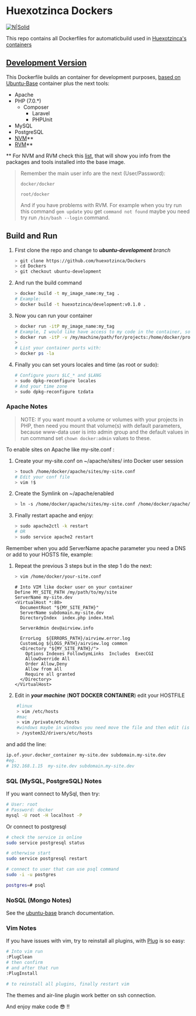 # Huexotzinca Dockers

[![N|Solid](https://www.docker.com/sites/default/files/legal/small_h.png)](https://www.docker.com/)

This repo contains all Dockerfiles for automaticbuild used in [Huexotzinca's containers](https://hub.docker.com/u/huexotzinca/)


## [Development Version](https://hub.docker.com/r/huexotzinca/development/)

This Dockerfile builds an container for development purposes, [based on Ubuntu-Base](https://github.com/huexotzinca/Dockers/tree/ubuntu-base) container plus the next tools:

- Apache
-	PHP (7.0.*)
	-	Composer
		-	Laravel
		-	PHPUnit
- MySQL
- PostgreSQL
- [NVM](https://github.com/creationix/nvm)**
- [RVM](https://rvm.io/)**

** For NVM and RVM check this [list](https://github.com/huexotzinca/Dockers/tree/ubuntu-base/ubuntu/base), that will show you info from the packages and tools installed into the base image.

> Remember the main user info are the next (User/Password):
> 
>	`docker/docker`
>
>	`root/docker`
>
> And if you have problems with RVM. For example when you try run this command 
> ``` gem update ``` you get ``` command not found ``` maybe you need try run 
> ``` /bin/bash --login ``` command.


## Build and Run

1. First clone the repo and change to ***ubuntu-development*** *branch*
	```bash
	> git clone https://github.com/huexotzinca/Dockers
	> cd Dockers
	> git checkout ubuntu-development
	```

2. And run the build command
	```bash
	> docker build -t my_image_name:my_tag .
	# Example:
	> docker build -t huexotzinca/development:v0.1.0 .
	```

3. Now you can run your container
	```bash
	> docker run -itP my_image_name:my_tag
	# Example, I would like have access to my code in the container, so you need -v (volume parameter):
	> docker run -itP -v /my/machine/path/for/projects:/home/docker/projects huexotzinca/development:v0.1.0
	> 
	# List your container ports with:
	> docker ps -la
	```

4. Finally you can set yours locales and time (as root or sudo):
	```bash
	# Configure yours $LC_* and $LANG
	> sudo dpkg-reconfigure locales
	# And your time zone
	> sudo dpkg-reconfigure tzdata
	```


### Apache Notes

> NOTE: If you want mount a volume or volumes with your projects in PHP, then need you mount that volume(s) with default parameters, because www-data user is into admin group and the default values in run command set ` chown docker:admin ` values to these.

To enable sites on Apache like my-site.conf :

1. Create your my-site.conf on ~/apache/sites/ into Docker user session
	```bash
	> touch /home/docker/apache/sites/my-site.conf
	# Edit your conf file
	> vim !$
	```

2. Create the Symlink on ~/apache/enabled
	```bash
	> ln -s /home/docker/apache/sites/my-site.conf /home/docker/apache/enabled/my-site.conf
	```

3. Finally restart apache and enjoy:
	```bash
	> sudo apache2ctl -k restart
	# OR
	> sudo service apache2 restart
	```

Remember when you add ServerName apache parameter you need a DNS or add to your HOSTS file, example:

1. Repeat the previous 3 steps but in the step 1 do the next:
	```bash
	> vim /home/docker/your-site.conf
	```
	```config
	# Into VIM like docker user on your container
	Define MY_SITE_PATH /my/path/to/my/site
	ServerName my-site.dev
	<VirtualHost *:80>
	  DocumentRoot "${MY_SITE_PATH}"
	  ServerName subdomain.my-site.dev
	  DirectoryIndex  index.php index.html

	  ServerAdmin dev@airview.info

	  ErrorLog  ${ERRORS_PATH}/airview.error.log
	  CustomLog ${LOGS_PATH}/airview.log common
	  <Directory "${MY_SITE_PATH}/">
	    Options Indexes FollowSymLinks  Includes  ExecCGI
	    AllowOverride All
	    Order Allow,Deny
	    Allow from all
	    Require all granted
	  </Directory>
	</VirtualHost>
	```

2. Edit in ***your machine*** (**NOT DOCKER CONTAINER**) edit your HOSTFILE
```bash
	#linux
	> vim /etc/hosts
	#mac
	> vim /private/etc/hosts
	#windows maybe in windows you need move the file and then edit (is allowed) next you can overwrite the file.
	> /system32/drivers/etc/hosts
```
and add the line:
```bash
ip.of.your.docker_container	my-site.dev subdomain.my-site.dev
#eg. 
# 192.168.1.15	my-site.dev	subdomain.my-site.dev
```


### SQL (MySQL, PostgreSQL) Notes

If you want connect to MySql, then try:

```bash
# User: root
# Password: docker
mysql -U root -H localhost -P
```

Or connect to postgresql
```bash
# check the service is online
sudo service postgresql status

# otherwise start
sudo service postgresql restart

# connect to user that can use psql command
sudo -i -u postgres

postgres=# psql
```


### NoSQL (Mongo Notes)
See the [ubuntu-base](https://github.com/huexotzinca/Dockers/tree/ubuntu-base/ubuntu/base) branch documentation.


### Vim Notes

If you have issues with vim, try to reinstall all plugins, with [Plug](https://github.com/junegunn/vim-plug) is so easy:
```bash
# Into vim run
:PlugClean
# then confirm
# and after that run
:PlugInstall

# to reinstall all plugins, finally restart vim
```

The themes and air-line plugin work better on ssh connection.


And enjoy make code :sunglasses: !!
